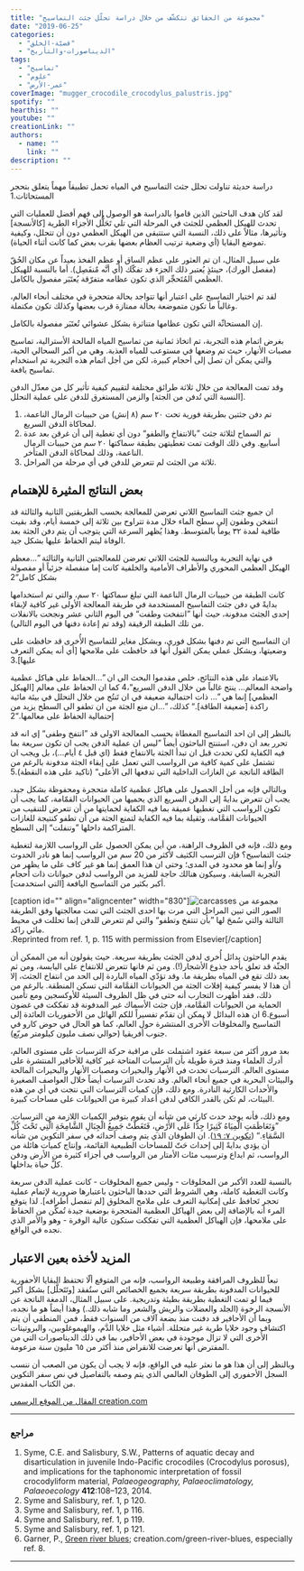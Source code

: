 ```yaml
---
title: "مجموعة من الحقائق تتكشَّف من خلال دراسة تحلّل جثث التماسيح"
date: "2019-06-25"
categories: 
  - "قضيّة-الخلق"
  - "الديناصورات-والتأريخ"
tags: 
  - "تماسيح"
  - "علوم"
  - "عمر-الأرض"
coverImage: "mugger_crocodile_crocodylus_palustris.jpg"
spotify: ""
hearthis: ""
youtube: ""
creationLink: ""
authors:
  - name: ""
    link: ""
description: ""
---
```


دراسة حديثة تناولت تحلل جثث التماسيح في المياه تحمل تطبيقاً مهماً يتعلق بتحجر المستحاثات.1

لقد كان هدف الباحثين الذين قاموا بالدراسة هو الوصول إلى فهم أفضل للعمليات التي تحدث للهيكل العظمي للجثث في المرحلة التي تلي تَحَلُّل الأجزاء الطرية \[كالأنسجة\] وتأثيرها، مثالاً على ذلك، النسبة التي ستتبقى من الهيكل العظمي دون أن تتحلل، وكيفية تموضع البقايا (أي وضعية ترتيب العظام بعضها بقرب بعض كما كانت أثناء الحياة).

على سبيل المثال، ان تم العثور على عظم الساق أو عظم الفخذ بعيداً عن مكان الحُقّ (مفصل الورك)، حينئذٍ يُعتبر ذلك الجزء قد تفكّك (أي أنَّه مٌنفَصِل). أما بالنسبة للهيكل العظمي المُتَحجِّر الذي تكون عظامه متفرّقة يُعتَبَر مفصول بالكامل.

لقد تم اختيار التماسيح على اعتبار أنها تتواجد بحالة متحجرة في مختلف أنحاء العالم، وغالباً ما تكون متموضعة بحالة ممتازة قرب بعضها وكذلك تكون مكتملة.  

إن المستحاثّة التي تكون عظامها متناثرة بشكل عشوائي تُعتَبَر مفصولة بالكامل.

بغرض اتمام هذه التجربة، تم اتخاذ ثمانية من تماسيح المياه المالحة الأسترالية، تماسيح مصبات الأنهار، حيث تم وضعها في مستوعب للمياه العذبة. وهي من أكبر السحالي الحية، والتي يمكن أن تصل إلى أحجام كبيرة، لكن من أجل اتمام هذه التجربة تم استخدام تماسيح يافعة.

وقد تمت المعالجة من خلال ثلاثة طرائق مختلفة لتقييم كيفية تأثير كل من معدّل الدفن \[النسبة التي تُدفن من الجثة\] والزمن المستغرق للدفن على عملية التحلل.

1. تم دفن جثتين بطريقة فورية تحت ٢٠ سم (٨ إنش) من حبيبات الرمال الناعمة، لمحاكاة الدفن السريع.
2. تم السماح لثلاثة جثث ”بالانتفاخ والطفو“ دون أي تغطية إلى أن غرقن بعد عدة أسابيع. وفي ذلك الوقت تمت تغطيتهن بطبقة سماكتها ٢٠ سم من حبيبات الرمال الناعمة، وذلك لمحاكاة الدفن المتأخر.
3. ثلاثة من الجثث لم تتعرض للدفن في أي مرحلة من المراحل.

## بعض النتائج المثيرة للإهتمام

ان جميع جثث التماسيح اللاتي تعرضن للمعالجة بحسب الطريقتين الثانية والثالثة قد انتفخن وطفون إلى سطح الماء خلال مدة تتراوح بين ثلاثة إلى خمسة أيام، وقد بقيت طافية لمدة ٣٢ يوماً بالمتوسط. وهذا يُظهر السرعة التي يتوجب أن يتم دفن الجثة بعد الوفاة ليتم الحفاظ عليها بشكل جيد.

في نهاية التجربة وبالنسبة للجثث اللاتي تعرضن للمعالجتين الثانية والثالثة ”…معظم الهيكل العظمي المحوري والأطراف الأمامية والخلفية كانت إما منفصلة جزئياً أو مفصولة بشكل كامل“2

كانت الطبقة من حبيبات الرمال الناعمة التي تبلغ سماكتها ٢٠ سم، والتي تم استخدامها بدايةً في دفن جثث التماسيح المستخدمة في طريقة المعالجة الأولى غير كافية لإبقاء إحدى الجثث مدفونة، حيث أنها ”انتفخت وطفت“ في اليوم الثاني عشر ونجحت بالانفلات من تلك الطبقة الرقيقة (وقد تم إعادة دفنها في اليوم التالي).

ان التماسيح التي تم دفنها بشكل فوري، وبشكل مغاير للتماسيح الأُخرى قد حافظت على وضعيتها، وبشكل عملي يمكن القول أنها قد حافظت على ملامحها \[أي أنه يمكن التعرف عليها\].3

بالاعتماد على هذه النتائج، خلص مقدموا البحث الى ان ”…الحفاظ على هياكل عظمية واضحة المعالم… ينتج غالباً من خلال الدفن السريع“،4 كما ان الحفاظ على معالم \[الهيكل العظمي\] إنما هي ”… ذات احتمالية ضعيفة في ان تَنتُج من خلال التحلل في بيئة مائية راكدة \[ضعيفة الطاقة\].“ كذلك، ”…ان منع الجثة من ان تطفو الى السطح يزيد من إحتمالية الحفاظ على معالمها.“2

بالنظر إلى ان احد التماسيح المغطاة بحسب المعالجة الاولى قد ”انتفخ وطفى“ إي انه قد تحرر بعد ان دفن، استنتج الباحثون أيضاً ”ليس ان عملية الدفن يجب ان تكون سريعة بما فيه الكفاية لكي تحدث قبل ان تبدأ الجثة بالانتفاخ فقط (اي قبل ٤ أيام…)، بل ويجب ان تشتمل على كمية كافية من الرواسب التي تعمل على إبقاء الجثة مدفونة بالرغم من الطاقة الناتجة عن الغازات الداخلية التي تدفعها الى الأعلى“ (تاكيد على هذه النقطة).5

وبالتالي فإنه من أجل الحصول على هياكل عظمية كاملة متحجرة ومحفوظة بشكل جيد، يجب أن تتعرض بدايةً إلى الدفن السريع الذي يحميها من الحيوانات القمّامة، كما يجب أن تكون الرواسب التي تغطيها عميقة بما فيه الكفاية لحمايتها من أن تتعرض للتنقيب من الحيوانات القمَّامة، وثقيلة بما فيه الكفاية لتمنع الجثة من أن تطفو كنتيجة للغازات المتراكمة داخلها ”وتنفلت“ إلى السطح.

ومع ذلك، فإنه في الظروف الراهنة، من أين يمكن الحصول على الرواسب اللازمة لتغطية جثث التماسيح؟ فإن الترسب الكثيف لأكثر من 20 سم من الرواسب إنما هو نادر الحدوث و/أو إنما هو محدود في المدى؛ وحتى ان هذا العمق إنما هو غير كاف على ما يظهر من التجربة السابقة. وسيكون هنالك حاجة للمزيد من الرواسب لدفن حيوانات ذات أحجام أكبر بكثير من التماسيح اليافعة \[التي استخدمت\].

\[caption id="" align="aligncenter" width="830"\]![carcasses](images/carcasses.jpg) مجموعة من الصور التي تبين المراحل التي مرت بها احدى الجثث التي تمت معالجتها وفق الطريقة الثالثة والتي سُمحَ لها ”بأن تنتفخ وتطفو“ والتي لم تتعرض للدفن إنما تحللت في محيط مائي راكد.  
.Reprinted from ref. 1, p. 115 with permission from Elsevier\[/caption\]

يقدم الباحثون بدائل أُخرى لدفن الجثث بطريقة سريعة. حيث يقولون أنه من الممكن أن الجثّة قد تعلق بأحد جذوع الأشجار(!). ومن ثم فانها تتعرض للانتفاخ على اليابسة، ومن ثم بعد ذلك تقع في المياه بطريقة ما. وقد تؤدّي المياه الباردة إلى الحد من انتفاخ الجثث، إلا أن هذا لا يفسر كيفية إفلات الجثة من الحيوانات القمَّامة التي تسكن المنطقة. بالرغم من ذلك، فقد أظهرت التجارب أنه حتى في ظل الظروف السيئة للأوكسجين ومع تأمين الحماية من الحيوانات القمَّامة، فإن جثث الأسماك غير المدفونة قد تفككت في غضون أسبوع.6 ان هذه البدائل لا يمكن أن تقدّم تفسيراً للكم الهائل من الأحفوريات العائدة إلى التماسيح والمخلوقات الأُخرى المنتشرة حول العالم، كما هو الحال في حوض كارو في جنوب أفريقيا (حوالي نصف مليون كيلومتر مربّع).

بعد مرور أكثر من سبعة عقود اشتملت على مراقبة حركة الترسبات على مستوى العالم، أدرك العلماء ومنذ فترة طويلة بأن الترسبات المتاحة غير كافية للأحافير المنتشرة على مستوى العالم. الترسبات تحدث في الأنهار والبحيرات ومصبات الأنهار والبحيرات المالحة والبيئات البحرية في جميع أنحاء العالم. وقد تحدث الترسبات أيضاً خلال العواصف الصغيرة والأحداث الكارثية النادرة. ومع ذلك، فإن كميات الترسبات التي نتجت في أي من هذه البيئات، لم تكن بالقدر الكافي لدفن أعداد كبيرة من الحيوانات على مساحات كبيرة.

ومع ذلك، فأنه يوجد حدث كارثي من شأنه أن يقوم بتوفير الكميات اللازمة من الترسبات. ”وَتَعَاظَمَتِ الْمِيَاهُ كَثِيرًا جِدًّا عَلَى الأَرْضِ، فَتَغَطَّتْ جَمِيعُ الْجِبَالِ الشَّامِخَةِ الَّتِي تَحْتَ كُلِّ السَّمَاءِ.“ ([تكوين ٧: ١٩](https://biblia.com/bible/ar-vandyke/Ge7.19)). ان الطوفان الذي يتم وصف أحداثه في سفر التكوين من شأنه أن يؤدي بدايةً إلى إحداث حَتّ للمساحات الطبيعية القائمة، وإنتاج كميات هائلة من الرواسب، ثم ايداع وترسيب مئات الأمتار من الرواسب في أجزاء كثيرة من الأرض ودفن كلَّ حياة بداخلها.

بالنسبة للعدد الأكبر من المخلوقات - وليس جميع المخلوقات - كانت عملية الدفن سريعة وكانت التغطية كاملة، وهي الشروط التي حددها الباحثون باعتبارها ضرورية لإتمام عملية تحجر تَحافظ على إمكانية التعرف على ملامح المخلوق \[لم تنفصل أطرافه\]. لذا يتوقع المرء أنه بالإضافة إلى بعض الهياكل العظمية المتحجرة بوضعية جيدة تُمكِّن من الحفاظ على ملامحها، فإن الهياكل العظمية التي تفككت ستكون عالية الوفرة - وهو والأمر الذي نجده في الواقع.

## المزيد لأخذه بعين الاعتبار

تبعاً للظروف المرافقة وطبيعة الرواسب، فإنه من المتوقع ألّا تحتفظ البقايا الأحفورية للحيوانات المدفونة بطريقة سريعة بجميع الخصائص التي ستُفقد \[وتَتَحلَّل\] بشكل أكبر فيما لو تمت التغطية بطريقة بطيئة وتدريجية. على سبيل المثال، الدمغة الناتجة عن الأنسجة الرخوة (الجلد والعضلات والريش والشعر وما شابه ذلك.) وهذا أيضاً هو ما نجده، وبما أن الأحافير قد دفنت منذ بضعة آلاف من السنوات فقط، فمن المنطقي أن يتم اكتشاف وجود خلايا طرية غير متحللة. أشياء مثل خلايا الدَّم، والهيموغلوبين، والبروتينات الأُخرى التي لا تزال موجودة في بعض الأحافير، بما في ذلك الديناصورات التي من المفترض أنها تعرضت للانقراض منذ أكثر من ٦٥ مليون سنة مزعومة.

وبالنظر إلى أن هذا هو ما نعثر عليه في الواقع، فإنه لا يجب أن يكون من الصعب أن ننسب السجل الأحفوري إلى الطوفان العالمي الذي يتم وصفه بالتفاصيل في نص سفر التكوين من الكتاب المقدس.

[المقال من الموقع الرسمي creation.com](https://creation.com/%D8%AA%D8%AD%D9%84%D9%84-%D8%AC%D8%AB%D8%AB-%D8%A7%D9%84%D8%AA%D9%85%D8%A7%D8%B3%D9%8A%D8%AD)

* * *

### مراجع

1. Syme, C.E. and Salisbury, S.W., Patterns of aquatic decay and disarticulation in juvenile Indo-Pacific crocodiles (Crocodylus porosus), and implications for the taphonomic interpretation of fossil crocodyliform material, _Palaeogeography, Palaeoclimatology, Palaeoecology_ **412**:108–123, 2014.
2. Syme and Salisbury, ref. 1, p 120.
3. Syme and Salisbury, ref. 1, p 116.
4. Syme and Salisbury, ref. 1, p 119.
5. Syme and Salisbury, ref. 1, p 121.
6. Garner, P., [Green river blues](/green-river-blues); creation.com/green-river-blues, especially ref. 8.

* * *

